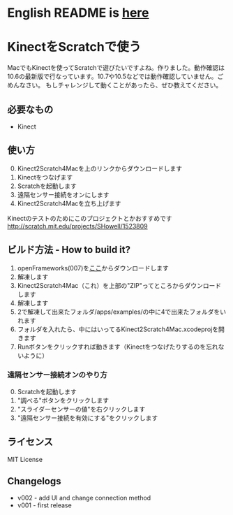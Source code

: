 # English README is [here](https://github.com/mactkg/kinect2Scratch4Mac/blob/master/README_en.md)
# KinectをScratchで使う
MacでもKinectを使ってScratchで遊びたいですよね。作りました。動作確認は10.6の最新版で行なっています。10.7や10.5などでは動作確認していません。ごめんなさい。
もしチャレンジして動くことがあったら、ぜひ教えてください。

## 必要なもの
* Kinect

## 使い方

0. Kinect2Scratch4Macを上のリンクからダウンロードします
1. Kinectをつなげます
2. Scratchを起動します
3. 遠隔センサー接続をオンにします
4. Kinect2Scratch4Macを立ち上げます

Kinectのテストのためにこのプロジェクトとかおすすめです http://scratch.mit.edu/projects/SHowell/1523809


## ビルド方法 - How to build it?


1. openFrameworks(007)を[ここ]("http://openframeworks.cc/download")からダウンロードします
2. 解凍します
3. Kinect2Scratch4Mac（これ）を上部の"ZIP"ってところからダウンロードします
4. 解凍します
5. 2で解凍して出来たフォルダ/apps/examples/の中に4で出来たフォルダをいれます
6. フォルダを入れたら、中にはいってるKinect2Scratch4Mac.xcodeprojを開きます
7. Runボタンをクリックすれば動きます（Kinectをつなげたりするのを忘れないように）

### 遠隔センサー接続オンのやり方
0. Scratchを起動します
1. "調べる"ボタンをクリックします
2. "スライダーセンサーの値"を右クリックします
3. "遠隔センサー接続を有効にする"をクリックします


## ライセンス

MIT License

## Changelogs
* v002 - add UI and change connection method
* v001 - first release
